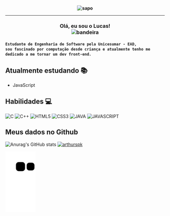 <h4 align="center">
 
![sapo](https://user-images.githubusercontent.com/99045923/174337044-54091980-0c72-4725-b91e-7516c2c84c62.gif)



<hr>

</h4>

<h3 align="center">
  
Olá, eu sou o Lucas! <br>
![bandeira](https://img.shields.io/badge/-BR-1fad1a)
 
<h4>

```
Estudante de Engenharia de Software pela Unicesumar - EAD, 
sou fascinado por computação desde criança e atualmente tenho me dedicado a me tornar um dev front-end.
```
</h4>
  
## Atualmente estudando 📚

  - JavaScript
  
## Habilidades 💻
  
<div style="display: inline_block">
  <img src="https://cdn.jsdelivr.net/gh/devicons/devicon/icons/c/c-original.svg" alt="C" width="40" height="40">
  <img src="https://cdn.jsdelivr.net/gh/devicons/devicon/icons/cplusplus/cplusplus-original.svg" alt="C++" width="40" height="40">
  <img src="https://cdn.jsdelivr.net/gh/devicons/devicon/icons/html5/html5-original.svg" alt="HTML5" width="40" height="40">
  <img src="https://cdn.jsdelivr.net/gh/devicons/devicon/icons/css3/css3-original.svg" alt="CSS3" width="40" height="40">
  <img src="https://cdn.jsdelivr.net/gh/devicons/devicon/icons/java/java-original.svg" alt="JAVA" width="40" height="40">
  <img src="https://cdn.jsdelivr.net/gh/devicons/devicon/icons/javascript/javascript-original.svg" alt="JAVASCRIPT" width="40" height="40">
</div>

## Meus dados no Github

![Anurag's GitHub stats](https://github-readme-stats.vercel.app/api?username=3lucasrs&show_icons=true&theme=tokyonight)
[![arthurspk](https://github-readme-stats.vercel.app/api/top-langs/?username=3lucasrs&hide=html&layout=compact=true&theme=tokyonight)](https://github.com/3lucasrs/)
<!-- ![Top Langs](https://github-readme-stats.vercel.app/api/top-langs/?username=arthurspk&layout=compact&theme=tokyonight) -->
![Snake animation](https://github.com/rafaballerini/rafaballerini/blob/output/github-contribution-grid-snake.svg)

